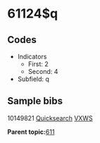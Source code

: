 # 61124$q

## Codes

-   Indicators
    -   First: 2
    -   Second: 4
-   Subfield: q

## Sample bibs

10149821 [Quicksearch](https://search.library.yale.edu/catalog/10149821) [VXWS](http://prodorbis.library.yale.edu:7014/vxws/GetHoldingsService?bibId=10149821)

**Parent topic:**[611](../../tags/611/611.md)

